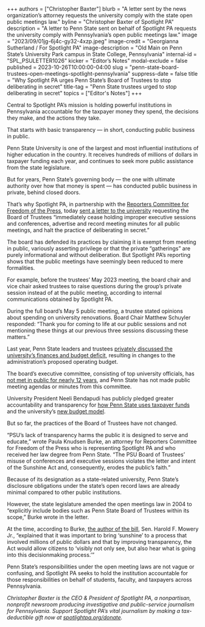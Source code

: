 +++
authors = ["Christopher Baxter"]
blurb = "A letter sent by the news organization’s attorney requests the university comply with the state open public meetings law."
byline = "Christopher Baxter of Spotlight PA"
description = "A letter to Penn State sent on behalf of Spotlight PA requests the university comply with Pennsylvania’s open public meetings law."
image = "2023/09/01jg-6j4c-gy32-4xzp.jpeg"
image-credit = "Georgianna Sutherland / For Spotlight PA"
image-description = "Old Main on Penn State’s University Park campus in State College, Pennsylvania"
internal-id = "SPL_PSULETTER1026"
kicker = "Editor’s Notes"
modal-exclude = false
published = 2023-10-26T10:00:00-04:00
slug = "penn-state-board-trustees-open-meetings-spotlight-pennsylvania"
suppress-date = false
title = "Why Spotlight PA urges Penn State’s Board of Trustees to stop deliberating in secret"
title-tag = "Penn State trustees urged to stop deliberating in secret"
topics = ["Editor's Notes"]
+++

Central to Spotlight PA’s mission is holding powerful institutions in Pennsylvania accountable for the taxpayer money they spend, the decisions they make, and the actions they take.

That starts with basic transparency — in short, conducting public business in public.

Penn State University is one of the largest and most influential institutions of higher education in the country. It receives hundreds of millions of dollars in taxpayer funding each year, and continues to seek more public assistance from the state legislature.

But for years, Penn State’s governing body — the one with ultimate authority over how that money is spent — has conducted public business in private, behind closed doors.

That’s why Spotlight PA, in partnership with the <a href="https://www.rcfp.org">Reporters Committee for Freedom of the Press</a>, today <a href="https://files.data.spotlightpa.org/uploads/01jk/zgc5/10.26.23-psu-ltr.pdf">sent a letter to the university</a> requesting the Board of Trustees “immediately cease holding improper executive sessions and conferences, advertise and record meeting minutes for all public meetings, and halt the practice of deliberating in secret.”

<script src="https://www.spotlightpa.org/embed.js" async></script><div data-spl-embed-version="1" data-spl-src="https://www.spotlightpa.org/embeds/donate/?teaser_text=Support%20Spotlight%20PA's%20investigative%20and%20public-service%20journalism%20that%20holds%20the%20powerful%20to%20account%20and%20strengthens%20our%20Democracy.&eyebrow_text=Donate%20Now"></div>

The board has defended its practices by claiming it is exempt from meeting in public, variously asserting privilege or that the private “gatherings” are purely informational and without deliberation. But Spotlight PA’s reporting shows that the public meetings have seemingly been reduced to mere formalities.

For example, before the trustees’ May 2023 meeting, the board chair and vice chair asked trustees to raise questions during the group’s private session instead of at the public meeting, according to internal communications obtained by Spotlight PA.

During the full board’s May 5 public meeting, a trustee stated opinions about spending on university renovations. Board Chair Matthew Schuyler responded: “Thank you for coming to life at our public sessions and not mentioning these things at our previous three sessions discussing these matters.”

Last year, Penn State leaders and trustees <a href="https://www.spotlightpa.org/statecollege/2023/05/penn-state-budget-deficit-trustees-sunshine-act/">privately discussed the university’s finances and budget deficit</a>, resulting in changes to the administration’s proposed operating budget.

The board’s executive committee, consisting of top university officials, has <a href="https://www.spotlightpa.org/statecollege/2022/09/penn-state-board-of-trustees-sunshine-act-public-meetings/">not met in public for nearly 12 years</a>, and Penn State has not made public meeting agendas or minutes from this committee.

University President Neeli Bendapudi has publicly pledged greater accountability and transparency for <a href="https://www.psu.edu/news/administration/story/president-bendapudi-pledges-accountability-urges-lawmakers-approve-funding/">how Penn State uses taxpayer funds</a> and the university’s <a href="https://www.psu.edu/news/administration/story/progress-moves-forward-first-phase-bendapudis-vision-key-goals/">new budget model</a>.

But so far, the practices of the Board of Trustees have not changed.

“PSU’s lack of transparency harms the public it is designed to serve and educate,” wrote Paula Knudsen Burke, an attorney for Reporters Committee for Freedom of the Press who is representing Spotlight PA and who received her law degree from Penn State. “The PSU Board of Trustees’ misuse of conferences and executive sessions violates the letter and intent of the Sunshine Act and, consequently, erodes the public’s faith.”

Because of its designation as a state-related university, Penn State’s disclosure obligations under the state’s open record laws are already minimal compared to other public institutions.

However, the state legislature amended the open meetings law in 2004 to “explicitly include bodies such as Penn State Board of Trustees within its scope,” Burke wrote in the letter.

At the time, according to Burke, <a href="https://www.legis.state.pa.us/WU01/LI/SJ/2004/0/Sj20040623.pdf#page=10">the author of the bill</a>, Sen. Harold F. Mowery Jr., “explained that it was important to bring ‘sunshine’ to a process that involved millions of public dollars and that by improving transparency, the Act would allow citizens to ‘visibly not only see, but also hear what is going into this decisionmaking process.’”

Penn State’s responsibilities under the open meeting laws are not vague or confusing, and Spotlight PA seeks to hold the institution accountable for those responsibilities on behalf of students, faculty, and taxpayers across Pennsylvania.

<em>Christopher Baxter is the CEO &amp; President of Spotlight PA, a nonpartisan, nonprofit newsroom producing investigative and public-service journalism for Pennsylvania. Support Spotlight PA’s vital journalism by making a tax-deductible gift now at </em><a href="https://www.spotlightpa.org/donate"><em>spotlightpa.org/donate</em></a><em>.</em>

